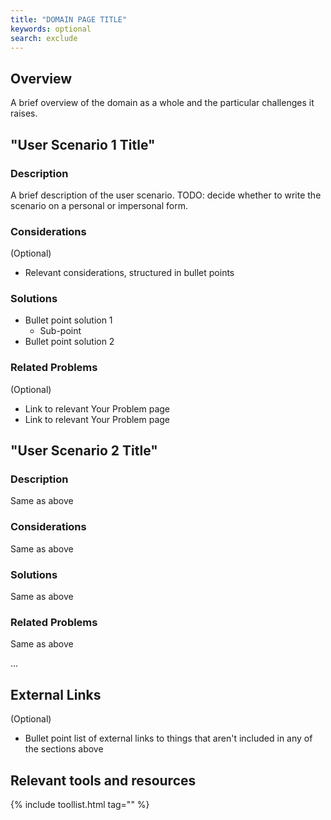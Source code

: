 ```yaml
---
title: "DOMAIN PAGE TITLE"
keywords: optional
search: exclude
---
```


## Overview

A brief overview of the domain as a whole and the particular challenges it raises.


## "User Scenario 1 Title"
 
### Description

A brief description of the user scenario.
TODO: decide whether to write the scenario on a personal or impersonal form.

### Considerations
(Optional)
* Relevant considerations, structured in bullet points

### Solutions
* Bullet point solution 1
  * Sub-point
* Bullet point solution 2

### Related Problems
(Optional)
* Link to relevant Your Problem page
* Link to relevant Your Problem page

## "User Scenario 2 Title"
 
### Description 
Same as above

### Considerations
Same as above

### Solutions
Same as above

### Related Problems
Same as above

...

## External Links
(Optional)
* Bullet point list of external links to things that aren't included in any of the sections above

## Relevant tools and resources

{% include toollist.html tag="" %}
